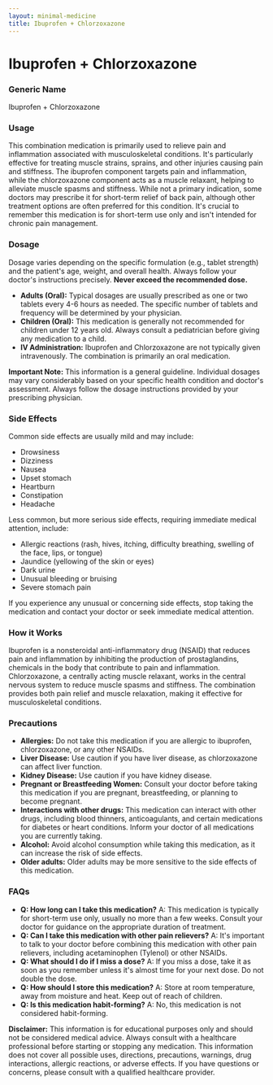 ```yaml
---
layout: minimal-medicine
title: Ibuprofen + Chlorzoxazone
---
```


# Ibuprofen + Chlorzoxazone
### Generic Name
Ibuprofen + Chlorzoxazone

### Usage

This combination medication is primarily used to relieve pain and inflammation associated with musculoskeletal conditions.  It's particularly effective for treating muscle strains, sprains, and other injuries causing pain and stiffness. The ibuprofen component targets pain and inflammation, while the chlorzoxazone component acts as a muscle relaxant, helping to alleviate muscle spasms and stiffness. While not a primary indication, some doctors may prescribe it for short-term relief of back pain, although other treatment options are often preferred for this condition.  It's crucial to remember this medication is for short-term use only and isn't intended for chronic pain management.

### Dosage

Dosage varies depending on the specific formulation (e.g., tablet strength) and the patient's age, weight, and overall health.  Always follow your doctor's instructions precisely.  **Never exceed the recommended dose.**

* **Adults (Oral):**  Typical dosages are usually prescribed as one or two tablets every 4-6 hours as needed.  The specific number of tablets and frequency will be determined by your physician.
* **Children (Oral):** This medication is generally not recommended for children under 12 years old.  Always consult a pediatrician before giving any medication to a child.
* **IV Administration:** Ibuprofen and Chlorzoxazone are not typically given intravenously. The combination is primarily an oral medication.


**Important Note:**  This information is a general guideline. Individual dosages may vary considerably based on your specific health condition and doctor's assessment. Always follow the dosage instructions provided by your prescribing physician.

### Side Effects

Common side effects are usually mild and may include:

* Drowsiness
* Dizziness
* Nausea
* Upset stomach
* Heartburn
* Constipation
* Headache

Less common, but more serious side effects, requiring immediate medical attention, include:

* Allergic reactions (rash, hives, itching, difficulty breathing, swelling of the face, lips, or tongue)
* Jaundice (yellowing of the skin or eyes)
* Dark urine
* Unusual bleeding or bruising
* Severe stomach pain


If you experience any unusual or concerning side effects, stop taking the medication and contact your doctor or seek immediate medical attention.

### How it Works

Ibuprofen is a nonsteroidal anti-inflammatory drug (NSAID) that reduces pain and inflammation by inhibiting the production of prostaglandins, chemicals in the body that contribute to pain and inflammation. Chlorzoxazone, a centrally acting muscle relaxant, works in the central nervous system to reduce muscle spasms and stiffness.  The combination provides both pain relief and muscle relaxation, making it effective for musculoskeletal conditions.

### Precautions

* **Allergies:** Do not take this medication if you are allergic to ibuprofen, chlorzoxazone, or any other NSAIDs.
* **Liver Disease:** Use caution if you have liver disease, as chlorzoxazone can affect liver function.
* **Kidney Disease:**  Use caution if you have kidney disease.
* **Pregnant or Breastfeeding Women:** Consult your doctor before taking this medication if you are pregnant, breastfeeding, or planning to become pregnant.
* **Interactions with other drugs:**  This medication can interact with other drugs, including blood thinners, anticoagulants, and certain medications for diabetes or heart conditions.  Inform your doctor of all medications you are currently taking.
* **Alcohol:** Avoid alcohol consumption while taking this medication, as it can increase the risk of side effects.
* **Older adults:** Older adults may be more sensitive to the side effects of this medication.


### FAQs

* **Q: How long can I take this medication?** A: This medication is typically for short-term use only, usually no more than a few weeks.  Consult your doctor for guidance on the appropriate duration of treatment.
* **Q: Can I take this medication with other pain relievers?** A:  It's important to talk to your doctor before combining this medication with other pain relievers, including acetaminophen (Tylenol) or other NSAIDs.
* **Q: What should I do if I miss a dose?** A: If you miss a dose, take it as soon as you remember unless it's almost time for your next dose.  Do not double the dose.
* **Q: How should I store this medication?** A: Store at room temperature, away from moisture and heat. Keep out of reach of children.
* **Q: Is this medication habit-forming?** A: No, this medication is not considered habit-forming.

**Disclaimer:** This information is for educational purposes only and should not be considered medical advice.  Always consult with a healthcare professional before starting or stopping any medication.  This information does not cover all possible uses, directions, precautions, warnings, drug interactions, allergic reactions, or adverse effects.  If you have questions or concerns, please consult with a qualified healthcare provider.
